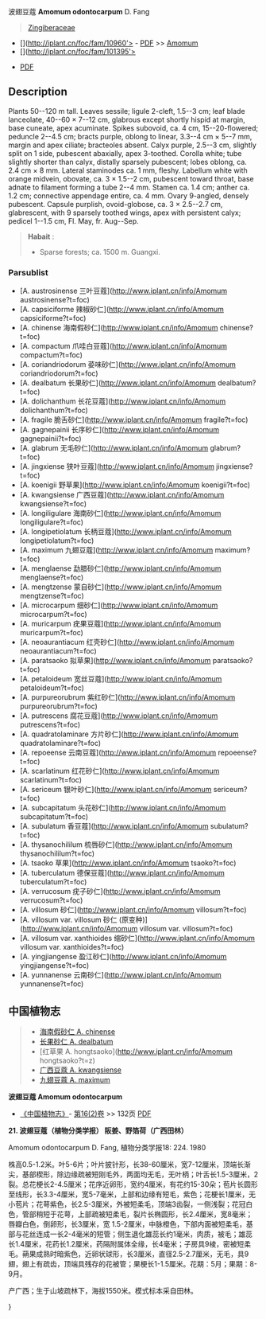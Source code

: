 波翅豆蔻 **Amomum odontocarpum** D. Fang

> [Zingiberaceae](http://www.iplant.cn/info/Zingiberaceae?t=foc)
* [](http://iplant.cn/foc/fam/10960'> - [PDF](http://iplant.cn/foc/pdf/Zingiberaceae.pdf) >> [Amomum](http://www.iplant.cn/info/Amomum?t=foc)
* [](http://iplant.cn/foc/fam/101395'>
 - [PDF](http://www.iplant.cn/foc/pdf/Amomum.pdf)

## Description

Plants 50--120 m tall. Leaves sessile; ligule 2-cleft, 1.5--3 cm; leaf blade lanceolate, 40--60 × 7--12 cm, glabrous except shortly hispid at margin, base cuneate, apex acuminate. Spikes subovoid, ca. 4 cm, 15--20-flowered; peduncle 2--4.5 cm; bracts purple, oblong to linear, 3.3--4 cm × 5--7 mm, margin and apex ciliate; bracteoles absent. Calyx purple, 2.5--3 cm, slightly split on 1 side, pubescent abaxially, apex 3-toothed. Corolla white; tube slightly shorter than calyx, distally sparsely pubescent; lobes oblong, ca. 2.4 cm × 8 mm. Lateral staminodes ca. 1 mm, fleshy. Labellum white with orange midvein, obovate, ca. 3 × 1.5--2 cm, pubescent toward throat, base adnate to filament forming a tube 2--4 mm. Stamen ca. 1.4 cm; anther ca. 1.2 cm; connective appendage entire, ca. 4 mm. Ovary 9-angled, densely pubescent. Capsule purplish, ovoid-globose, ca. 3 × 2.5--2.7 cm, glabrescent, with 9 sparsely toothed wings, apex with persistent calyx; pedicel 1--1.5 cm, Fl. May, fr. Aug--Sep.

> **Habait** : 
>* Sparse forests; ca. 1500 m. Guangxi.

### Parsublist

* [A.  austrosinense  三叶豆蔻](http://www.iplant.cn/info/Amomum austrosinense?t=foc)
* [A.  capsiciforme  辣椒砂仁](http://www.iplant.cn/info/Amomum capsiciforme?t=foc)
* [A.  chinense  海南假砂仁](http://www.iplant.cn/info/Amomum chinense?t=foc)
* [A.  compactum  爪哇白豆蔻](http://www.iplant.cn/info/Amomum compactum?t=foc)
* [A.  coriandriodorum  荽味砂仁](http://www.iplant.cn/info/Amomum coriandriodorum?t=foc)
* [A.  dealbatum  长果砂仁](http://www.iplant.cn/info/Amomum dealbatum?t=foc)
* [A.  dolichanthum  长花豆蔻](http://www.iplant.cn/info/Amomum dolichanthum?t=foc)
* [A.  fragile  脆舌砂仁](http://www.iplant.cn/info/Amomum fragile?t=foc)
* [A.  gagnepainii  长序砂仁](http://www.iplant.cn/info/Amomum gagnepainii?t=foc)
* [A.  glabrum  无毛砂仁](http://www.iplant.cn/info/Amomum glabrum?t=foc)
* [A.  jingxiense  狭叶豆蔻](http://www.iplant.cn/info/Amomum jingxiense?t=foc)
* [A.  koenigii  野草果](http://www.iplant.cn/info/Amomum koenigii?t=foc)
* [A.  kwangsiense  广西豆蔻](http://www.iplant.cn/info/Amomum kwangsiense?t=foc)
* [A.  longiligulare  海南砂仁](http://www.iplant.cn/info/Amomum longiligulare?t=foc)
* [A.  longipetiolatum  长柄豆蔻](http://www.iplant.cn/info/Amomum longipetiolatum?t=foc)
* [A.  maximum  九翅豆蔻](http://www.iplant.cn/info/Amomum maximum?t=foc)
* [A.  menglaense  勐腊砂仁](http://www.iplant.cn/info/Amomum menglaense?t=foc)
* [A.  mengtzense  蒙自砂仁](http://www.iplant.cn/info/Amomum mengtzense?t=foc)
* [A.  microcarpum  细砂仁](http://www.iplant.cn/info/Amomum microcarpum?t=foc)
* [A.  muricarpum  疣果豆蔻](http://www.iplant.cn/info/Amomum muricarpum?t=foc)
* [A.  neoaurantiacum  红壳砂仁](http://www.iplant.cn/info/Amomum neoaurantiacum?t=foc)
* [A.  paratsaoko  拟草果](http://www.iplant.cn/info/Amomum paratsaoko?t=foc)
* [A.  petaloideum  宽丝豆蔻](http://www.iplant.cn/info/Amomum petaloideum?t=foc)
* [A.  purpureorubrum  紫红砂仁](http://www.iplant.cn/info/Amomum purpureorubrum?t=foc)
* [A.  putrescens  腐花豆蔻](http://www.iplant.cn/info/Amomum putrescens?t=foc)
* [A.  quadratolaminare  方片砂仁](http://www.iplant.cn/info/Amomum quadratolaminare?t=foc)
* [A.  repoeense  云南豆蔻](http://www.iplant.cn/info/Amomum repoeense?t=foc)
* [A.  scarlatinum  红花砂仁](http://www.iplant.cn/info/Amomum scarlatinum?t=foc)
* [A.  sericeum  银叶砂仁](http://www.iplant.cn/info/Amomum sericeum?t=foc)
* [A.  subcapitatum  头花砂仁](http://www.iplant.cn/info/Amomum subcapitatum?t=foc)
* [A.  subulatum  香豆蔻](http://www.iplant.cn/info/Amomum subulatum?t=foc)
* [A.  thysanochililum  梳唇砂仁](http://www.iplant.cn/info/Amomum thysanochililum?t=foc)
* [A.  tsaoko  草果](http://www.iplant.cn/info/Amomum tsaoko?t=foc)
* [A.  tuberculatum  德保豆蔻](http://www.iplant.cn/info/Amomum tuberculatum?t=foc)
* [A.  verrucosum  疣子砂仁](http://www.iplant.cn/info/Amomum verrucosum?t=foc)
* [A.  villosum  砂仁](http://www.iplant.cn/info/Amomum villosum?t=foc)
* [A.  villosum var. villosum  砂仁 (原变种)](http://www.iplant.cn/info/Amomum villosum var. villosum?t=foc)
* [A.  villosum var. xanthioides  缩砂仁](http://www.iplant.cn/info/Amomum villosum var. xanthioides?t=foc)
* [A.  yingjiangense  盈江砂仁](http://www.iplant.cn/info/Amomum yingjiangense?t=foc)
* [A.  yunnanense  云南砂仁](http://www.iplant.cn/info/Amomum yunnanense?t=foc)

## 中国植物志

> * [海南假砂仁  A.  chinense](Amomum-chinense-海南假砂仁.md)
> * [长果砂仁  A.  dealbatum](Amomum-dealbatum-长果砂仁.md)
> * [红草果  A.  hongtsaoko](http://www.iplant.cn/info/Amomum hongtsaoko?t=z)
> * [广西豆蔻  A.  kwangsiense](Amomum-kwangsiense-广西豆蔻.md)
> * [九翅豆蔻  A.  maximum](Amomum-maximum-九翅豆蔻.md)

**波翅豆蔻 Amomum odontocarpum**

* [《中国植物志》](http://www.iplant.cn/frps)- [第16(2)卷](http://www.iplant.cn/frps/vol/16(2)) >> 132页 [PDF](http://www.iplant.cn/frps/pdf/16(2)/132.pdf)

**21. 波翅豆蔻（植物分类学报） 阪姜、野箔荷（广西田林）**

Amomum odontocarpum D. Fang, 植物分类学报18: 224. 1980

株高0.5-1.2米。叶5-6片；叶片披针形，长38-60厘米，宽7-12厘米，顶端长渐尖，基部楔形，除边缘疏被短刚毛外，两面均无毛，无叶柄；叶舌长1.5-3厘米，2裂。总花梗长2-4.5厘米；花序近卵形，宽约4厘米，有花约15-30朵；苞片长圆形至线形，长3.3-4厘米，宽5-7毫米，上部和边缘有短毛，紫色；花梗长1厘米，无小苞片；花萼紫色，长2.5-3厘米，外被短柔毛，顶端3齿裂，一侧浅裂；花冠白色，管部稍短于花萼，上部疏被短柔毛，裂片长椭圆形，长2.4厘米，宽8毫米；唇瓣白色，倒卵形，长3厘米，宽 1.5-2厘米，中脉橙色，下部内面被短柔毛，基部与花丝连成一长2-4毫米的短管；侧生退化雄蕊长约1毫米，肉质，被毛；雄蕊长1.4厘米，花药长1.2厘米，药隔附属体全缘，长4毫米；子房具9棱，密被短柔毛。蒴果成熟时暗紫色，近卵状球形，长3厘米，直径2.5-2.7厘米，无毛，具9翅，翅上有疏齿，顶端具残存的花被管；果梗长1-1.5厘米。花期：5月；果期：8-9月。

产广西；生于山坡疏林下，海拔1550米。模式标本采自田林。

}